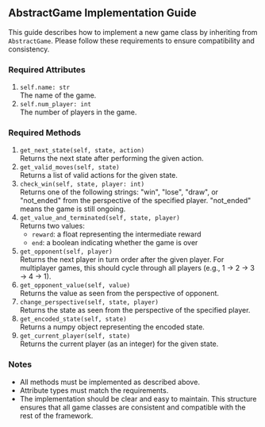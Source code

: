 ## AbstractGame Implementation Guide
This guide describes how to implement a new game class by inheriting from `AbstractGame`. Please follow these requirements to ensure compatibility and consistency.
### Required Attributes
1. `self.name: str`  
	The name of the game.
2. `self.num_player: int`  
	The number of players in the game.
### Required Methods
1. `get_next_state(self, state, action)`  
	Returns the next state after performing the given action.
2. `get_valid_moves(self, state)`  
	Returns a list of valid actions for the given state.
3. `check_win(self, state, player: int)`  
	Returns one of the following strings: "win", "lose", "draw", or "not_ended" from the perspective of the specified player. "not_ended" means the game is still ongoing.
4. `get_value_and_terminated(self, state, player)`  
	Returns two values:
	- `reward`: a float representing the intermediate reward
	- `end`: a boolean indicating whether the game is over
5. `get_opponent(self, player)`  
	Returns the next player in turn order after the given player. For multiplayer games, this should cycle through all players (e.g., 1 → 2 → 3 → 4 → 1).
6. `get_opponent_value(self, value)`  
	Returns the value as seen from the perspective of opponent.
7. `change_perspective(self, state, player)`  
	Returns the state as seen from the perspective of the specified player.
8. `get_encoded_state(self, state)`  
	Returns a numpy object representing the encoded state.
9. `get_current_player(self, state)`  
	Returns the current player (as an integer) for the given state.
### Notes
- All methods must be implemented as described above.
- Attribute types must match the requirements.
- The implementation should be clear and easy to maintain.
This structure ensures that all game classes are consistent and compatible with the rest of the framework.
